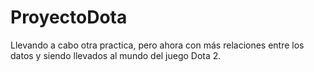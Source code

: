 # ProyectoDota
Llevando a cabo otra practica, pero ahora con más relaciones entre los datos y siendo llevados al mundo del juego Dota 2.
